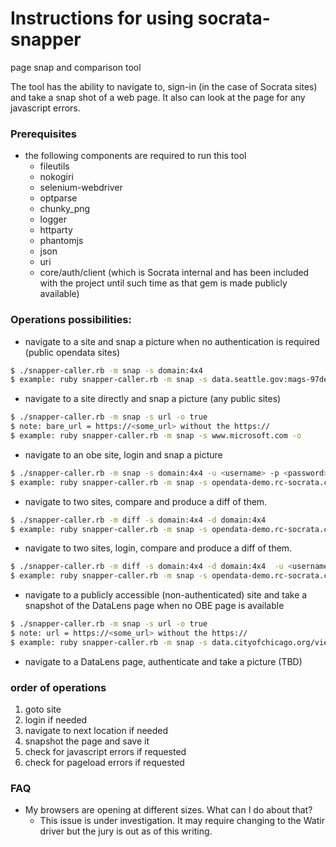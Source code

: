 Instructions for using socrata-snapper
=====================================
page snap and comparison tool

The tool has the ability to navigate to, sign-in (in the case of Socrata sites) and take a snap shot of a web page. It also can look at the page for any javascript errors.

### Prerequisites
* the following components are required to run this tool
  * fileutils
  * nokogiri
  * selenium-webdriver
  * optparse
  * chunky_png
  * logger
  * httparty
  * phantomjs
  * json
  * uri
  * core/auth/client (which is Socrata internal and has been included with the project until such time as that gem is made publicly available)

### Operations possibilities:
* navigate to a site and snap a picture when no authentication is required (public opendata sites)
```bash
$ ./snapper-caller.rb -m snap -s domain:4x4
$ example: ruby snapper-caller.rb -m snap -s data.seattle.gov:mags-97de
```

* navigate to a site directly and snap a picture (any public sites)
```bash
$ ./snapper-caller.rb -m snap -s url -o true
$ note: bare_url = https://<some_url> without the https://
$ example: ruby snapper-caller.rb -m snap -s www.microsoft.com -o
```

* navigate to an obe site, login and snap a picture
```bash
$ ./snapper-caller.rb -m snap -s domain:4x4 -u <username> -p <password>
$ example: ruby snapper-caller.rb -m snap -s opendata-demo.rc-socrata.com:6q4t-m6c7 -u [SOCRATA_USER] -p [SOCRATA_PASSWORD]
```

* navigate to two sites, compare and produce a diff of them.
```bash
$ ./snapper-caller.rb -m diff -s domain:4x4 -d domain:4x4
$ example: ruby snapper-caller.rb -m snap -s opendata-demo.rc-socrata.com:6q4t-m6c7 -d opendata-demo.rc-socrata.com:b5k5-ycfq
```

* navigate to two sites, login, compare and produce a diff of them.
```bash
$ ./snapper-caller.rb -m diff -s domain:4x4 -d domain:4x4  -u <username> -p <password>
$ example: ruby snapper-caller.rb -m snap -s opendata-demo.rc-socrata.com:6q4t-m6c7 -d opendata-demo.rc-socrata.com:b5k5-ycfq -u [SOCRATA_USER] -p [SOCRATA_PASSWORD]
```

* navigate to a publicly accessible (non-authenticated) site and take a snapshot of the DataLens page when no OBE page is available
```bash
$ ./snapper-caller.rb -m snap -s url -o true
$ note: url = https://<some_url> without the https://
$ example: ruby snapper-caller.rb -m snap -s data.cityofchicago.org/view/2bnm-jnvb
```

* navigate to a DataLens page, authenticate and take a picture (TBD)


### order of operations
  1. goto site
  2. login if needed
  3. navigate to next location if needed
  4. snapshot the page and save it
  5. check for javascript errors if requested
  6. check for pageload errors if requested

### FAQ
* My browsers are opening at different sizes. What can I do about that?
  * This issue is under investigation. It may require changing to the Watir driver but the jury is out as of this writing.
